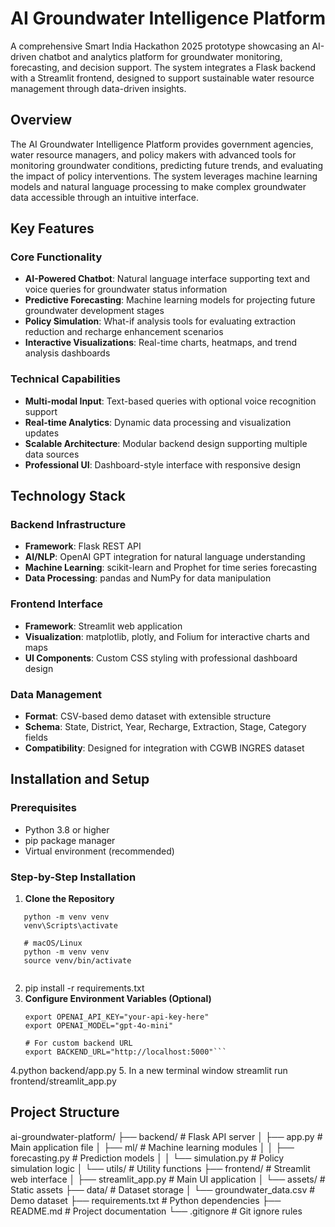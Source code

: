 # AI Groundwater Intelligence Platform

A comprehensive Smart India Hackathon 2025 prototype showcasing an AI-driven chatbot and analytics platform for groundwater monitoring, forecasting, and decision support. The system integrates a Flask backend with a Streamlit frontend, designed to support sustainable water resource management through data-driven insights.

## Overview

The AI Groundwater Intelligence Platform provides government agencies, water resource managers, and policy makers with advanced tools for monitoring groundwater conditions, predicting future trends, and evaluating the impact of policy interventions. The system leverages machine learning models and natural language processing to make complex groundwater data accessible through an intuitive interface.

## Key Features

### Core Functionality
- **AI-Powered Chatbot**: Natural language interface supporting text and voice queries for groundwater status information
- **Predictive Forecasting**: Machine learning models for projecting future groundwater development stages
- **Policy Simulation**: What-if analysis tools for evaluating extraction reduction and recharge enhancement scenarios
- **Interactive Visualizations**: Real-time charts, heatmaps, and trend analysis dashboards

### Technical Capabilities
- **Multi-modal Input**: Text-based queries with optional voice recognition support
- **Real-time Analytics**: Dynamic data processing and visualization updates
- **Scalable Architecture**: Modular backend design supporting multiple data sources
- **Professional UI**: Dashboard-style interface with responsive design

## Technology Stack

### Backend Infrastructure
- **Framework**: Flask REST API
- **AI/NLP**: OpenAI GPT integration for natural language understanding
- **Machine Learning**: scikit-learn and Prophet for time series forecasting
- **Data Processing**: pandas and NumPy for data manipulation

### Frontend Interface
- **Framework**: Streamlit web application
- **Visualization**: matplotlib, plotly, and Folium for interactive charts and maps
- **UI Components**: Custom CSS styling with professional dashboard design

### Data Management
- **Format**: CSV-based demo dataset with extensible structure
- **Schema**: State, District, Year, Recharge, Extraction, Stage, Category fields
- **Compatibility**: Designed for integration with CGWB INGRES dataset

## Installation and Setup

### Prerequisites
- Python 3.8 or higher
- pip package manager
- Virtual environment (recommended)

### Step-by-Step Installation

1. **Clone the Repository**
```   # Windows
   python -m venv venv
   venv\Scripts\activate
   
   # macOS/Linux
   python -m venv venv
   source venv/bin/activate
  
```

2. pip install -r requirements.txt
3. **Configure Environment Variables (Optional)**
   ```   # For enhanced AI capabilities
   export OPENAI_API_KEY="your-api-key-here"
   export OPENAI_MODEL="gpt-4o-mini"
   
   # For custom backend URL
   export BACKEND_URL="http://localhost:5000"```
4.python backend/app.py
5. In a new terminal window
   streamlit run frontend/streamlit_app.py


## Project Structure

ai-groundwater-platform/
├── backend/                    # Flask API server
│   ├── app.py                 # Main application file
│   ├── ml/                    # Machine learning modules
│   │   ├── forecasting.py     # Prediction models
│   │   └── simulation.py      # Policy simulation logic
│   └── utils/                 # Utility functions
├── frontend/                  # Streamlit web interface
│   ├── streamlit_app.py      # Main UI application
│   └── assets/               # Static assets
├── data/                     # Dataset storage
│   └── groundwater_data.csv  # Demo dataset
├── requirements.txt          # Python dependencies
├── README.md                # Project documentation
└── .gitignore              # Git ignore rules

